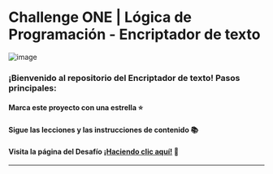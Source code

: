 # Challenge ONE | Lógica de Programación - Encriptador de texto

<p align="center" >

![image](https://github.com/roondev/Portafolio./assets/126434052/0da1a8de-1f90-4649-9dd0-a6466f70dab5)


</p>

### ¡Bienvenido al repositorio del Encriptador de texto! Pasos principales:

#### Marca este proyecto con una estrella ⭐
#### Sigue las lecciones y las instrucciones de contenido 📚
#### Visita la página del Desafío [¡Haciendo clic aquí!](https://www.aluracursos.com/challenges/challenge-one-logica) 📃
---


